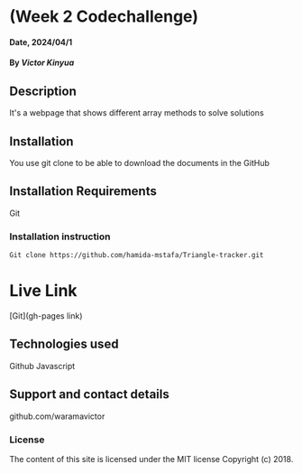 # (Week 2 Codechallenge)

#### Date, 2024/04/1

#### By *Victor Kinyua*

## Description
It's a webpage that shows different array methods to solve solutions

## Installation
You use git clone to be able to download the documents in the GitHub

## Installation Requirements
Git

### Installation instruction
```
Git clone https://github.com/hamida-mstafa/Triangle-tracker.git

```

# Live Link
[Git](gh-pages link)

## Technologies used
Github
Javascript

## Support and contact details
github.com/waramavictor

### License
The content of this site is licensed under the MIT license
Copyright (c) 2018.
